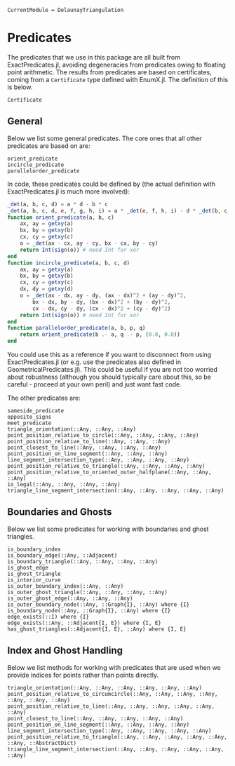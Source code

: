 ```@meta
CurrentModule = DelaunayTriangulation
```

# Predicates 

The predicates that we use in this package are all built from ExactPredicates.jl, avoiding degeneracies from predicates owing to floating point arithmetic. The results from predicates are based on certificates, coming from a `Certificate` type defined with EnumX.jl. The definition of this is below.

```@docs 
Certificate
```

## General 

Below we list some general predicates. The core ones that all other predicates are based on are:

```@docs 
orient_predicate
incircle_predicate 
parallelorder_predicate
```

In code, these predicates could be defined by (the actual definition with ExactPredicates.jl is much more involved):

```julia
_det(a, b, c, d) = a * d - b * c
_det(a, b, c, d, e, f, g, h, i) = a * _det(e, f, h, i) - d * _det(b, c, h, i) + g * _det(b, c, e, f) # cofactor expansion 
function orient_predicate(a, b, c)
    ax, ay = getxy(a)
    bx, by = getxy(b)
    cx, cy = getxy(c)
    o = _det(ax - cx, ay - cy, bx - cx, by - cy)
    return Int(sign(o)) # need Int for xor
end
function incircle_predicate(a, b, c, d)
    ax, ay = getxy(a)
    bx, by = getxy(b)
    cx, cy = getxy(c)
    dx, dy = getxy(d)
    o = _det(ax - dx, ay - dy, (ax - dx)^2 + (ay - dy)^2,
        bx - dx, by - dy, (bx - dx)^2 + (by - dy)^2,
        cx - dx, cy - dy, (cx - dx)^2 + (cy - dy)^2)
    return Int(sign(o)) # need Int for xor
end
function parallelorder_predicate(a, b, p, q)
    return orient_predicate(b .- a, q .- p, (0.0, 0.0))
end
```

You could use this as a reference if you want to disconnect from using ExactPredicates.jl (or e.g. use the predicates also defined in GeometricalPredicates.jl). This could be useful if you are not too worried about robustness (although you should typically care about this, so be careful - proceed at your own peril) and just want fast code.

The other predicates are:

```@docs
sameside_predicate
opposite_signs
meet_predicate 
triangle_orientation(::Any, ::Any, ::Any)
point_position_relative_to_circle(::Any, ::Any, ::Any, ::Any)
point_position_relative_to_line(::Any, ::Any, ::Any)
point_closest_to_line(::Any, ::Any, ::Any, ::Any)
point_position_on_line_segment(::Any, ::Any, ::Any)
line_segment_intersection_type(::Any, ::Any, ::Any, ::Any)
point_position_relative_to_triangle(::Any, ::Any, ::Any, ::Any)
point_position_relative_to_oriented_outer_halfplane(::Any, ::Any, ::Any)
is_legal(::Any, ::Any, ::Any, ::Any)
triangle_line_segment_intersection(::Any, ::Any, ::Any, ::Any, ::Any)
```

## Boundaries and Ghosts 

Below we list some predicates for working with boundaries and ghost triangles. 

```@docs 
is_boundary_index 
is_boundary_edge(::Any, ::Adjacent)
is_boundary_triangle(::Any, ::Any, ::Any, ::Any)
is_ghost_edge
is_ghost_triangle 
is_interior_curve 
is_outer_boundary_index(::Any, ::Any)
is_outer_ghost_triangle(::Any, ::Any, ::Any, ::Any)
is_outer_ghost_edge(::Any, ::Any, ::Any)
is_outer_boundary_node(::Any, ::Graph{I}, ::Any) where {I}
is_boundary_node(::Any, ::Graph{I}, ::Any) where {I}
edge_exists(::I) where {I}
edge_exists(::Any, ::Adjacent{I, E}) where {I, E}
has_ghost_triangles(::Adjacent{I, E}, ::Any) where {I, E}
```

## Index and Ghost Handling

Below we list methods for working with predicates that are used when we provide indices for points rather than points directly.

```@docs 
triangle_orientation(::Any, ::Any, ::Any, ::Any, ::Any, ::Any)
point_position_relative_to_circumcircle(::Any, ::Any, ::Any, ::Any, ::Any, ::Any, ::Any)
point_position_relative_to_line(::Any, ::Any, ::Any, ::Any, ::Any, ::Any)
point_closest_to_line(::Any, ::Any, ::Any, ::Any, ::Any)
point_position_on_line_segment(::Any, ::Any, ::Any, ::Any)
line_segment_intersection_type(::Any, ::Any, ::Any, ::Any, ::Any)
point_position_relative_to_triangle(::Any, ::Any, ::Any, ::Any, ::Any, ::Any, ::AbstractDict)
triangle_line_segment_intersection(::Any, ::Any, ::Any, ::Any, ::Any, ::Any)
```